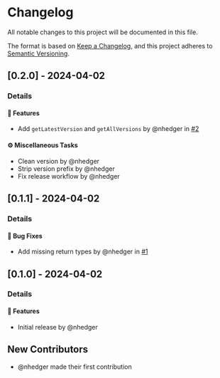 # Changelog

All notable changes to this project will be documented in this file.

The format is based on [Keep a Changelog](https://keepachangelog.com/en/1.0.0/),
and this project adheres to [Semantic Versioning](https://semver.org/spec/v2.0.0.html).

## [0.2.0] - 2024-04-02
### Details
#### <!-- 0 -->🚀  Features
- Add `getLatestVersion` and `getAllVersions` by @nhedger in [#2](https://github.com/biomejs/version-utils/pull/2)

#### <!-- 7 -->⚙️ Miscellaneous Tasks
- Clean version by @nhedger
- Strip version prefix by @nhedger
- Fix release workflow by @nhedger

## [0.1.1] - 2024-04-02
### Details
#### <!-- 1 -->🐛 Bug Fixes
- Add missing return types by @nhedger in [#1](https://github.com/biomejs/version-utils/pull/1)

## [0.1.0] - 2024-04-02
### Details
#### <!-- 0 -->🚀  Features
- Initial release by @nhedger

## New Contributors
* @nhedger made their first contribution

